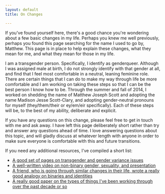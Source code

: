 ```yaml
---
layout: default
title: On Changes

---
```


If you've found yourself here, there's a good chance you're wondering about a
few basic changes in my life.  Perhaps you knew me well previously, perhaps you
found this page searching for the name I used to go by, Matthew.  This page is
in place to help explain these changes, what they mean for me, and what they
mean for those in my life.

I am a transgender person.  Specifically, I identify as genderqueer.  Although I
was assigned male at birth, I do not strongly identify with that gender at all,
and find that I feel most comfortable in a neutral, leaning feminine role.
There are certain things that I can do to make my way through life be more
comfortable and I am working on taking these steps so that I can be the best
person I know how to be.  Through the summer and fall of 2014, I worked on
shedding the name of Matthew Joseph Scott and adopting the name Madison Jesse
Scott-Clary, and adopting gender-neutral pronouns for myself (they/them/their
or ey/em/eir specifically).  Each of these steps will be, to the best of my
ability, deliberate and explicit.

If you have any questions on this change, please feel free to get in touch with
me and ask away.  I have left this page deliberately short rather than try and
answer any questions ahead of time.  I love answering questions about this
topic, and will gladly discuss at whatever length with anyone in order to make
sure everyone is comfortable with this and future transitions.

If you need any additional resources, I've compiled a short list:

* [A good set of pages on transgender and gender variance
  issues](http://transwhat.org/)
* [A well-written video on non-binary gender, sexuality, and
  presentation](http://www.youtube.com/watch?v=ibAGYQtk3r4)
* [A friend, who is going through similar changes in their life, wrote a really
  good analogy on binaries and
  identities](https://medium.com/@indilatrani/early-birds-and-night-owls-afc59712b0b8)
* [A really good paper on the types of things I've been working through over the
  past decade or so](http://web.uvic.ca/~ahdevor/Witnessing.pdf)
